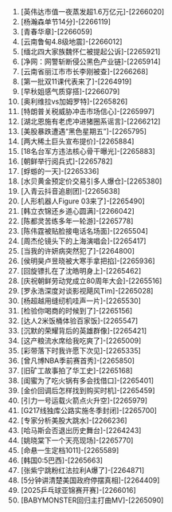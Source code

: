 
1. [英伟达市值一夜蒸发超1.6万亿元]-[2266020]
1. [杨瀚森单节14分]-[2266119]
1. [青春华章]-[2266059]
1. [云南鲁甸4.8级地震]-[2266012]
1. [缅北四大家族魏怀仁被提起公诉]-[2265921]
1. [净网：网警斩断侵公黑色产业链]-[2265914]
1. [云南省丽江市市长李刚被查]-[2266268]
1. [第一批双11课代表来了]-[2264919]
1. [早秋姐感气质穿搭]-[2266079]
1. [奥利维拉vs加姆罗特]-[2265826]
1. [特朗普关税威胁冲击市场信心]-[2265997]
1. [湖北恩施有老虎冲进猪圈系谣言]-[2266212]
1. [美股暴跌遭遇“黑色星期五”]-[2265795]
1. [两大稀土巨头宣布提价]-[2265884]
1. [18名台军方违法核心骨干曝光]-[2265883]
1. [朝鲜举行阅兵式]-[2265782]
1. [蜉蝣的一天]-[2265336]
1. [水贝黄金预定价交易引多人爆仓]-[2265380]
1. [入青云抖音追剧团]-[2265638]
1. [人形机器人Figure 03来了]-[2265490]
1. [韩立衣锦还乡道心圆满]-[2266042]
1. [陈都灵苦练多年一轮游]-[2265778]
1. [陈伟霆被贴脸接电话名场面]-[2265504]
1. [周杰伦镜头下的上海演唱会]-[2265417]
1. [当我的许妍病突然犯了]-[2264800]
1. [侯明昊卢昱晓被大寒手拿把掐]-[2265936]
1. [回旋镖扎在了沈皓明身上]-[2265462]
1. [庆祝朝鲜劳动党成立80周年大会]-[2265516]
1. [罗永浩深度对谈影视飓风Tim]-[2265028]
1. [杨超越用缝纫机哇声一片]-[2265530]
1. [检验你喝商的时候到了]-[2265156]
1. [达人2米饭桶体验百家饭]-[2265547]
1. [沉默的荣耀背后的英雄群像]-[2265421]
1. [这产粮流水席给我吃爽了]-[2265009]
1. [彩带落下时我许愿下次见]-[2265335]
1. [曾凡博NBA季前赛首秀]-[2265850]
1. [旧矿工故事拍了华工史]-[2265168]
1. [闺蜜为了吃火锅有多会找借口]-[2265401]
1. [金价回调后怎样找到购买时机]-[2265459]
1. [引力一号运载火箭点火升空]-[2265979]
1. [G217线独库公路实施冬季封闭]-[2265700]
1. [专家分析美股大跳水]-[2266236]
1. [哈马斯会否退出历史舞台]-[2264243]
1. [姚晓棠下一个天亮现场]-[2265770]
1. [命悬一生定档1011]-[2265589]
1. [韩国0:5巴西]-[2265663]
1. [张紫宁跳粉红法拉利A爆了]-[2264871]
1. [5分钟讲清楚美国政府停摆真相]-[2264409]
1. [2025乒乓球亚锦赛开赛]-[2266016]
1. [BABYMONSTER回归主打曲MV]-[2265090]